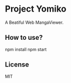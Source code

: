 Project Yomiko
======

A Beatiful Web MangaViewer.

## How to use?
npm install
npm start
    
## License

MIT
